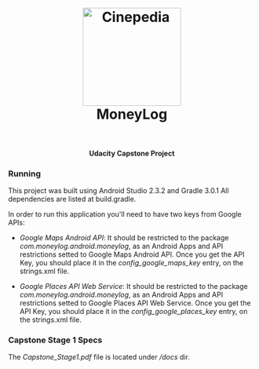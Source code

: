 <h1 align="center">
  <br>
  <img src="" alt="Cinepedia" width="200">
  <br>
  MoneyLog
  <br>
  <br>
</h1>

<h4 align="center"> Udacity Capstone Project </h4>

### Running

This project was built using Android Studio 2.3.2 and Gradle 3.0.1
All dependencies are listed at build.gradle.

In order to run this application you'll need to have two keys from Google APIs:

* *Google Maps Android API*: It should be restricted to the package _com.moneylog.android.moneylog_, as an Android Apps and API restrictions setted to Google Maps Android API. Once you get the API Key, you should place it in the *config_google_maps_key* entry, on the strings.xml file.

* *Google Places API Web Service*: It should be restricted to the package _com.moneylog.android.moneylog_, as an Android Apps and API restrictions setted to Google Places API Web Service. Once you get the API Key, you should place it in the *config_google_places_key* entry, on the strings.xml file.

### Capstone Stage 1 Specs

The *Capstone_Stage1.pdf* file is located under _/docs_ dir.
